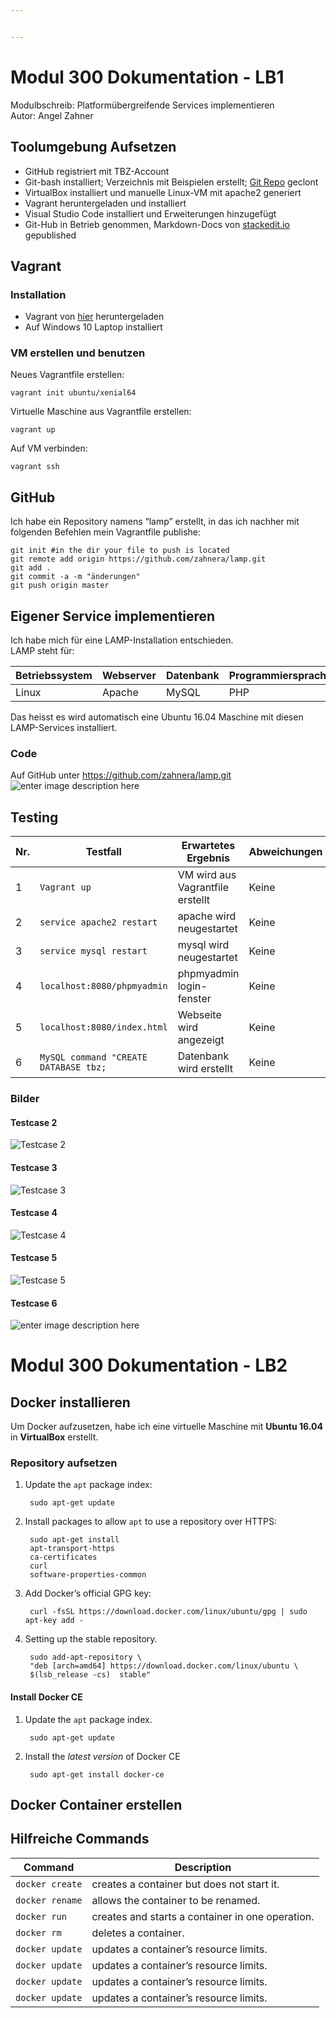 ```yaml
---


---
```


<h1 id="modul-300-dokumentation---lb1">Modul 300 Dokumentation - LB1</h1>
<p>Modulbschreib: Platformübergreifende Services implementieren<br>
Autor: Angel Zahner</p>
<h2 id="toolumgebung-aufsetzen">Toolumgebung Aufsetzen</h2>
<ul>
<li>GitHub registriert mit TBZ-Account</li>
<li>Git-bash installiert; Verzeichnis mit Beispielen erstellt; <a href="https://github.com/mc-b/devops">Git Repo</a> geclont</li>
<li>VirtualBox installiert und manuelle Linux-VM mit apache2 generiert</li>
<li>Vagrant heruntergeladen und installiert</li>
<li>Visual Studio Code installiert und Erweiterungen hinzugefügt</li>
<li>Git-Hub in Betrieb genommen, Markdown-Docs von <a href="http://stackedit.io">stackedit.io</a> gepublished</li>
</ul>
<h2 id="vagrant">Vagrant</h2>
<h3 id="installation">Installation</h3>
<ul>
<li>Vagrant von <a href="https://www.vagrantup.com/downloads.html">hier</a> heruntergeladen</li>
<li>Auf Windows 10 Laptop installiert</li>
</ul>
<h3 id="vm-erstellen-und-benutzen">VM erstellen und benutzen</h3>
<p>Neues Vagrantfile erstellen:</p>
<pre><code>vagrant init ubuntu/xenial64 
</code></pre>
<p>Virtuelle Maschine aus Vagrantfile erstellen:</p>
<pre><code>vagrant up
</code></pre>
<p>Auf VM verbinden:</p>
<pre><code>vagrant ssh
</code></pre>
<h2 id="github">GitHub</h2>
<p>Ich habe ein Repository namens “lamp” erstellt, in das ich nachher mit folgenden Befehlen mein Vagrantfile publishe:</p>
<pre><code>git init #in the dir your file to push is located
git remote add origin https://github.com/zahnera/lamp.git
git add .
git commit -a -m "änderungen"
git push origin master
</code></pre>
<h2 id="eigener-service-implementieren">Eigener Service implementieren</h2>
<p>Ich habe mich für eine LAMP-Installation entschieden.<br>
LAMP steht für:</p>

<table>
<thead>
<tr>
<th>Betriebssystem</th>
<th>Webserver</th>
<th>Datenbank</th>
<th>Programmiersprache</th>
</tr>
</thead>
<tbody>
<tr>
<td>Linux</td>
<td>Apache</td>
<td>MySQL</td>
<td>PHP</td>
</tr>
</tbody>
</table><p>Das heisst es wird automatisch eine Ubuntu 16.04 Maschine mit diesen LAMP-Services installiert.</p>
<h3 id="code">Code</h3>
<p>Auf GitHub unter <a href="https://github.com/zahnera/lamp.git">https://github.com/zahnera/lamp.git</a><br>
<img src="https://perrone.myqnapcloud.com:450/share.cgi/angel-vagrantfile.png?ssid=02YbC2K&amp;fid=02YbC2K&amp;path=/&amp;filename=angel-vagrantfile.png&amp;openfolder=normal&amp;ep=" alt="enter image description here"></p>
<h2 id="testing">Testing</h2>

<table>
<thead>
<tr>
<th>Nr.</th>
<th>Testfall</th>
<th>Erwartetes Ergebnis</th>
<th>Abweichungen</th>
</tr>
</thead>
<tbody>
<tr>
<td>1</td>
<td><code>Vagrant up</code></td>
<td>VM wird aus Vagrantfile erstellt</td>
<td>Keine</td>
</tr>
<tr>
<td>2</td>
<td><code>service apache2 restart</code></td>
<td>apache wird neugestartet</td>
<td>Keine</td>
</tr>
<tr>
<td>3</td>
<td><code>service mysql restart</code></td>
<td>mysql wird neugestartet</td>
<td>Keine</td>
</tr>
<tr>
<td>4</td>
<td><code>localhost:8080/phpmyadmin</code></td>
<td>phpmyadmin login-fenster</td>
<td>Keine</td>
</tr>
<tr>
<td>5</td>
<td><code>localhost:8080/index.html</code></td>
<td>Webseite wird angezeigt</td>
<td>Keine</td>
</tr>
<tr>
<td>6</td>
<td><code>MySQL command "CREATE DATABASE tbz;</code></td>
<td>Datenbank wird erstellt</td>
<td>Keine</td>
</tr>
</tbody>
</table><h3 id="bilder">Bilder</h3>
<h4 id="testcase-2">Testcase 2</h4>
<p><img src="https://perrone.myqnapcloud.com:450/share.cgi/angel-apache2restart.png?ssid=02YbC2K&amp;fid=02YbC2K&amp;path=/&amp;filename=angel-apache2restart.png&amp;openfolder=normal&amp;ep=" alt="Testcase 2"></p>
<h4 id="testcase-3">Testcase 3</h4>
<p><img src="https://perrone.myqnapcloud.com:450/share.cgi/angel-mysqlrestart.png?ssid=02YbC2K&amp;fid=02YbC2K&amp;path=/&amp;filename=angel-mysqlrestart.png&amp;openfolder=normal&amp;ep=" alt="Testcase 3"></p>
<h4 id="testcase-4">Testcase 4</h4>
<p><img src="https://perrone.myqnapcloud.com:450/share.cgi/angel-phpmyadmin.png?ssid=02YbC2K&amp;fid=02YbC2K&amp;path=/&amp;filename=angel-phpmyadmin.png&amp;openfolder=normal&amp;ep=" alt="Testcase 4"></p>
<h4 id="testcase-5">Testcase 5</h4>
<p><img src="https://perrone.myqnapcloud.com:450/share.cgi/angel-webseite.png?ssid=02YbC2K&amp;fid=02YbC2K&amp;path=/&amp;filename=angel-webseite.png&amp;openfolder=normal&amp;ep=" alt="Testcase 5"></p>
<h4 id="testcase-6">Testcase 6</h4>
<p><img src="https://perrone.myqnapcloud.com:450/share.cgi/angel-database.png?ssid=02YbC2K&amp;fid=02YbC2K&amp;path=/&amp;filename=angel-database.png&amp;openfolder=normal&amp;ep=" alt="enter image description here"></p>
<h1 id="modul-300-dokumentation---lb2">Modul 300 Dokumentation - LB2</h1>
<h2 id="docker-installieren">Docker installieren</h2>
<p>Um Docker aufzusetzen, habe ich eine virtuelle Maschine mit <strong>Ubuntu 16.04</strong> in <strong>VirtualBox</strong> erstellt.</p>
<h3 id="repository-aufsetzen">Repository aufsetzen</h3>
<ol>
<li>Update the  <code>apt</code>  package index:<pre><code> sudo apt-get update
</code></pre>
</li>
<li>Install packages to allow  <code>apt</code>  to use a repository over HTTPS:<pre><code> sudo apt-get install
 apt-transport-https
 ca-certificates
 curl
 software-properties-common
</code></pre>
</li>
<li>Add Docker’s official GPG key:<pre><code> curl -fsSL https://download.docker.com/linux/ubuntu/gpg | sudo apt-key add -
</code></pre>
</li>
<li>Setting up the stable repository.<pre><code> sudo add-apt-repository \
 "deb [arch=amd64] https://download.docker.com/linux/ubuntu \
 $(lsb_release -cs)  stable"
</code></pre>
</li>
</ol>
<h4 id="install-docker-ce">Install Docker CE</h4>
<ol>
<li>Update the  <code>apt</code>  package index.<pre><code> sudo apt-get update
</code></pre>
</li>
<li>Install the  <em>latest version</em>  of Docker CE<pre><code> sudo apt-get install docker-ce
</code></pre>
</li>
</ol>
<h2 id="docker-container-erstellen">Docker Container erstellen</h2>
<h2 id="hilfreiche-commands">Hilfreiche Commands</h2>

<table>
<thead>
<tr>
<th>Command</th>
<th>Description</th>
</tr>
</thead>
<tbody>
<tr>
<td><code>docker create</code></td>
<td>creates a container but does not start it.</td>
</tr>
<tr>
<td><code>docker rename</code></td>
<td>allows the container to be renamed.</td>
</tr>
<tr>
<td><code>docker run</code></td>
<td>creates and starts a container in one operation.</td>
</tr>
<tr>
<td><code>docker rm</code></td>
<td>deletes a container.</td>
</tr>
<tr>
<td><code>docker update</code></td>
<td>updates a container’s resource limits.</td>
</tr>
<tr>
<td><code>docker update</code></td>
<td>updates a container’s resource limits.</td>
</tr>
<tr>
<td><code>docker update</code></td>
<td>updates a container’s resource limits.</td>
</tr>
<tr>
<td><code>docker update</code></td>
<td>updates a container’s resource limits.</td>
</tr>
</tbody>
</table>
